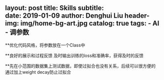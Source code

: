 
layout:     post
title:      Skills
subtitle:   
date:       2019-01-09
author:     Denghui Liu
header-img: img/home-bg-art.jpg
catalog: true
tags:
    - AI
    - 调参数
---

**优化代码风格，将参数放在一个Class中

**良好的展示和过程反馈
  及时输出训练的loss和准确率，获得及时的反馈
  
**先在小范围的数据集上测试数据，即使过拟合也没有关系，后续可以很方便的通过加上weight decay防止过拟合
